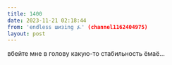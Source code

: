 ```yaml
---
title: 1400
date: 2023-11-21 02:18:44
from: 'endless шизing ⍼' (channel1162404975)
layout: post
---
```


вбейте мне в голову какую-то стабильность ёмаё...
